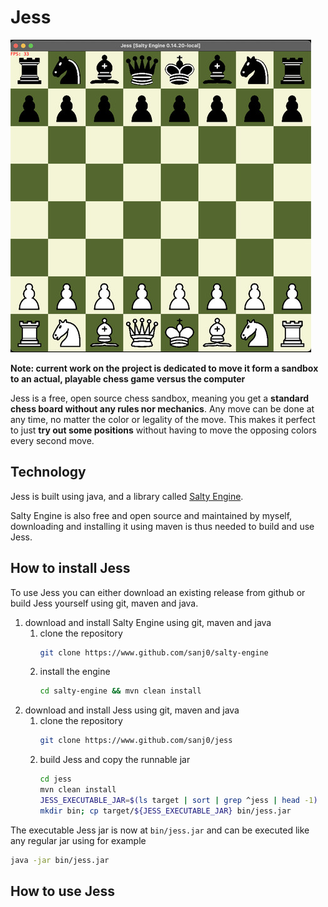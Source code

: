 # Jess

![Jess at startup](img/screenshot1_small.jpg)

**Note: current work on the project is dedicated to move it form a sandbox to an
actual, playable chess game versus the computer**

Jess is a free, open source chess sandbox, meaning you get a **standard chess
board without any rules nor mechanics**. Any move can be done at any time, no
matter the color or legality of the move. This makes it perfect to just **try
out some positions**
without having to move the opposing colors every second move.

## Technology

Jess is built using java, and a library
called [Salty Engine](https://www.github.com/sanj0/salty-engine).

Salty Engine is also free and open source and maintained by myself, downloading
and installing it using maven is thus needed to build and use Jess.

## How to install Jess

To use Jess you can either download an existing release from github or build
Jess yourself using git, maven and java.

1. download and install Salty Engine using git, maven and java
    1. clone the repository
        ```bash
        git clone https://www.github.com/sanj0/salty-engine
        ```
    2. install the engine
        ```bash
        cd salty-engine && mvn clean install
        ```
2. download and install Jess using git, maven and java
    1. clone the repository
        ```bash
        git clone https://www.github.com/sanj0/jess
        ```
    2. build Jess and copy the runnable jar
        ```bash
        cd jess
        mvn clean install
        JESS_EXECUTABLE_JAR=$(ls target | sort | grep ^jess | head -1)
        mkdir bin; cp target/${JESS_EXECUTABLE_JAR} bin/jess.jar
        ```

The executable Jess jar is now at `bin/jess.jar` and can be executed like any
regular jar using for example

```bash
java -jar bin/jess.jar
```

## How to use Jess


